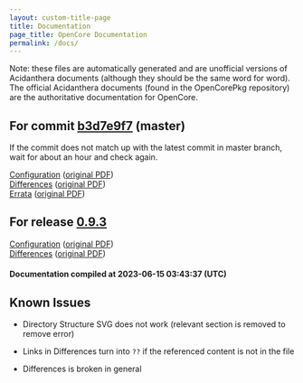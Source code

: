 ```yaml
---
layout: custom-title-page
title: Documentation
page_title: OpenCore Documentation
permalink: /docs/
---
```

Note: these files are automatically generated and are unofficial versions of Acidanthera documents (although they should be the same word for word). The official Acidanthera documents (found in the OpenCorePkg repository) are the authoritative documentation for OpenCore.

## For commit [b3d7e9f7](https://github.com/acidanthera/OpenCorePkg/tree/b3d7e9f7cad6eed7b87566bb42efd8d7c8d4d3ad) (master)

If the commit does not match up with the latest commit in master branch, wait for about an hour and check again.

[Configuration](latest/Configuration.html) ([original PDF](https://github.com/acidanthera/OpenCorePkg/blob/b3d7e9f7cad6eed7b87566bb42efd8d7c8d4d3ad/Docs/Configuration.pdf))
<br>
[Differences](latest/Differences.html) ([original PDF](https://github.com/acidanthera/OpenCorePkg/blob/b3d7e9f7cad6eed7b87566bb42efd8d7c8d4d3ad/Docs/Differences/Differences.pdf))
<br>
[Errata](latest/Errata.html) ([original PDF](https://github.com/acidanthera/OpenCorePkg/blob/b3d7e9f7cad6eed7b87566bb42efd8d7c8d4d3ad/Docs/Errata/Errata.pdf))

## For release [0.9.3](https://github.com/acidanthera/OpenCorePkg/tree/0.9.3)

[Configuration](release/Configuration.html) ([original PDF](https://github.com/acidanthera/OpenCorePkg/blob/0.9.3/Docs/Configuration.pdf))
<br>
[Differences](release/Differences.html) ([original PDF](https://github.com/acidanthera/OpenCorePkg/blob/0.9.3/Docs/Differences/Differences.pdf))

#### Documentation compiled at 2023-06-15 03:43:37 (UTC)

## Known Issues

* Directory Structure SVG does not work (relevant section is removed to remove error)

* Links in Differences turn into `??` if the referenced content is not in the file

* Differences is broken in general
